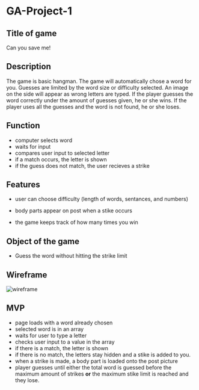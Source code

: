 # GA-Project-1
## Title of game
Can you save me!

## Description

The game is basic hangman. The game will automatically chose a word for you. Guesses are limited by the word size or difficulty selected. An image on the side will appear as wrong letters are typed. If the player guesses the word correctly under the amount of guesses given, he or she wins. If the player uses all the guesses and the word is not found, he or she loses.

## Function
- computer selects word
- waits for input
- compares user input to selected letter
- if a match occurs, the letter is shown
- if the guess does not match, the user recieves a strike

## Features
- user can choose difficulty (length of words, sentances, and numbers)

- body parts appear on post when a stike occurs
- the game keeps track of how many times you win

## Object of the game
- Guess the word without hitting the strike limit

## Wireframe

![wireframe](https://i.imgur.com/RhbsDnn.png)

## MVP

- page loads with a word already chosen
- selected word is in an array
- waits for user to type a letter
- checks user input to a value in the array
- if there is a match, the letter is shown
- if there is no match, the letters stay hidden and a stike is added to you.
- when a strike is made, a body part is loaded onto the post picture
- player guesses until either the total word is guessed before the maximum amount of strikes **or** the maximum stike limit is reached and they lose.
